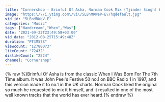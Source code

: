 ```yaml
---
title: "Cornershop - Brimful Of Asha, Norman Cook Mix (Tjinder Singh) Official Music Video"
image: "https:\/\/i.ytimg.com\/vi\/5LBnMRWeV-E\/hqdefault.jpg"
vid_id: "5LBnMRWeV-E"
categories: "Music"
tags: ["Handcream","When","Was"]
date: "2021-09-23T23:49:58+03:00"
vid_date: "2012-08-25T15:49:48Z"
duration: "PT3M57S"
viewcount: "12788073"
likeCount: "72432"
dislikeCount: "2524"
channel: "Cornershop"
---
```

{% raw %}Brimful Of Asha is from the classic When I Was Born For The 7th Time album.  It was John Peel's Festive 50 no.1 on BBC Radio 1 in 1997, and this version made it to no.1 in the UK charts.  Norman Cook liked the original so much he requested to mix it himself, and it resulted in one of the most well known tracks that the world has ever heard.{% endraw %}
